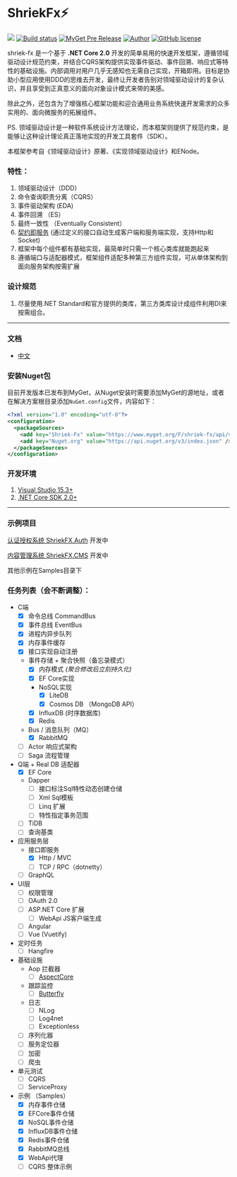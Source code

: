 # ShriekFx:zap: 
[![](https://img.shields.io/badge/.NET%20Core-2.0.0-brightgreen.svg?style=flat-square)](https://www.microsoft.com/net/download/core) 
[![Build status](https://ci.appveyor.com/api/projects/status/mcwi2kqe0daija6c?svg=true)](https://ci.appveyor.com/project/ElderJames/shriekfx)
[![MyGet Pre Release](https://img.shields.io/myget/shriek-fx/vpre/Shriek.svg?style=flat-square&label=myget)](https://www.myget.org/feed/Packages/shriek-fx)
[![Author](https://img.shields.io/badge/author-ElderJames-brightgreen.svg?style=flat-square)](https://yangshunjie.com)
[![GitHub license](https://img.shields.io/badge/license-MIT-brightgreen.svg?style=flat-square)](https://github.com/ElderJames/ShriekFx/blob/master/LICENSE)  

shriek-fx 是一个基于 **.NET Core 2.0** 开发的简单易用的快速开发框架，遵循领域驱动设计规范约束，并结合CQRS架构提供实现事件驱动、事件回溯、响应式等特性的基础设施。内部调用对用户几乎无感知也无需自己实现，开箱即用。目标是协助小型应用使用DDD的思维去开发，最终让开发者告别对领域驱动设计的复杂认识，并且享受到正真意义的面向对象设计模式来带的美感。

除此之外，还包含为了增强核心框架功能和迎合通用业务系统快速开发需求的众多实用的、面向微服务的拓展组件。

PS. 领域驱动设计是一种软件系统设计方法理论，而本框架则提供了规范约束，是能够让这种设计理论真正落地实现的开发工具套件（SDK）。

本框架参考自《领域驱动设计》原著、《实现领域驱动设计》和ENode。

### 特性：

1. 领域驱动设计（DDD）
2. 命令查询职责分离（CQRS）
3. 事件驱动架构 (EDA)
4. 事件回溯 （ES）
5. 最终一致性 （Eventually Consistent）
6. [契约即服务](https://ehttps://shriek-projects.github.io/shriek-fx) (通过定义的接口自动生成客户端和服务端实现，支持Http和Socket)
7. 框架中每个组件都有基础实现，最简单时只需一个核心类库就能跑起来
8. 遵循端口与适配器模式，框架组件适配多种第三方组件实现，可从单体架构到面向服务架构按需扩展

### 设计规范

1. 尽量使用.NET Standard和官方提供的类库，第三方类库设计成组件利用DI来按需组合。


---

### 文档

- [中文](https://shriek-projects.github.io/shriek-fx)

### 安装Nuget包

目前开发版本已发布到MyGet，从Nuget安装时需要添加MyGet的源地址，或者在解决方案根目录添加`NuGet.config`文件，内容如下：

```xml
<?xml version="1.0" encoding="utf-8"?>
<configuration>
  <packageSources>
	<add key="Shriek-Fx" value="https://www.myget.org/F/shriek-fx/api/v3/index.json" />
	<add key="Nuget.org" value="https://api.nuget.org/v3/index.json" />
  </packageSources>
</configuration>
```

### 开发环境

1. [Visual Studio 15.3+](https://www.visualstudio.com/zh-hans/thank-you-downloading-visual-studio/?sku=Community&rel=15)
2. [.NET Core SDK 2.0+](https://github.com/dotnet/core/blob/master/release-notes/download-archive.md)

---

### 示例项目

[认证授权系统 ShriekFX.Auth](https://github.com/Shriek-Projects/shriek-auth) 开发中

[内容管理系统 ShriekFX.CMS](https://github.com/Shriek-Projects/shriek-cms) 开发中

其他示例在Samples目录下

### 任务列表（会不断调整）：

- C端
  - [x] 命令总线 CommandBus
  - [x] 事件总线 EventBus
  - [x] 进程内异步队列
  - [x] 内存事件缓存
  - [x] 接口实现自动注册
  - 事件存储 + 聚合快照（备忘录模式）
	- [x] 内存模式 *(聚合修改后立刻持久化)*
	- [x] EF Core实现
	- NoSQL实现
		- [x] LiteDB
		- [x] Cosmos DB （MongoDB API）
	- [x] InfluxDB (时序数据库)
	- [x] Redis
  - Bus / 消息队列（MQ）
	- [x] RabbitMQ
  - [ ] Actor 响应式架构
  - [ ] Saga 流程管理
- Q端 + Real DB 适配器
  - [x] EF Core
  - Dapper
    - [ ] 接口标注Sql特性动态创建仓储
    - [ ] Xml Sql模板
    - [ ] Linq 扩展
    - [ ] 特性指定事务范围
  - [ ] TiDB
  - [ ] 查询基类
- 应用服务层
  - 接口即服务
	- [x] Http / MVC
	- [ ] TCP  / RPC（dotnetty）
  - [ ] GraphQL
- UI层
  - [ ] 权限管理
  - [ ] OAuth 2.0
  - [ ] ASP.NET Core 扩展
	- [ ] WebApi JS客户端生成
  - [ ] Angular
  - [ ] Vue (Vuetify)
- 定时任务
  - [ ] Hangfire
- 基础设施
  - Aop 拦截器
	- [ ] [AspectCore](https://github.com/dotnetcore/AspectCore-Framework)
  - 跟踪监控
    - [ ] [Butterfly](https://github.com/ButterflyAPM)
  - 日志
	- [ ] NLog
	- [ ] Log4net
	- [ ] Exceptionless
  - [ ] 序列化器
  - [ ] 服务定位器
  - [ ] 加密
  - [ ] 爬虫
- 单元测试
  - [ ] CQRS
  - [ ] ServiceProxy
- 示例 （Samples）
  - [x] 内存事件仓储
  - [x] EFCore事件仓储
  - [x] NoSQL事件仓储
  - [x] InfluxDB事件仓储
  - [x] Redis事件仓储
  - [x] RabbitMQ总线
  - [x] WebApi代理
  - [ ] CQRS 整体示例
